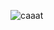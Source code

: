 ![caaat](https://github.com/alexpinel/CatView/assets/93524949/612a3697-bcc9-4602-912e-7af501f2afea)


